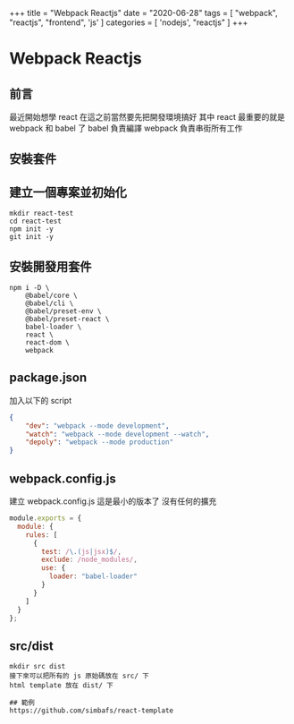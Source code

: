 +++
title = "Webpack Reactjs"
date = "2020-06-28"
tags = [ "webpack", "reactjs", "frontend", 'js' ]
categories = [ 'nodejs', "reactjs" ]
+++


# Webpack Reactjs
## 前言
最近開始想學 react
在這之前當然要先把開發環境搞好
其中 react 最重要的就是 webpack 和 babel 了
babel 負責編譯
webpack 負責串街所有工作


## 安裝套件

## 建立一個專案並初始化
```
mkdir react-test
cd react-test
npm init -y
git init -y
```

## 安裝開發用套件
```
npm i -D \
	@babel/core \
	@babel/cli \
	@babel/preset-env \
	@babel/preset-react \
	babel-loader \
	react \
	react-dom \
	webpack
```

## package.json
加入以下的 script
```json
{
	"dev": "webpack --mode development",
	"watch": "webpack --mode development --watch",
	"depoly": "webpack --mode production"
}
```

## webpack.config.js
建立 webpack.config.js
這是最小的版本了
沒有任何的擴充
```js
module.exports = {
  module: {
    rules: [
      {
        test: /\.(js|jsx)$/,
        exclude: /node_modules/,
        use: {
          loader: "babel-loader"
        }
      }
    ]
  }
};
```

## src/dist
```
mkdir src dist
接下來可以把所有的 js 原始碼放在 src/ 下
html template 放在 dist/ 下

## 範例
https://github.com/simbafs/react-template

